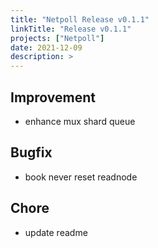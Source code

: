 ```yaml
---
title: "Netpoll Release v0.1.1"
linkTitle: "Release v0.1.1"
projects: ["Netpoll"]
date: 2021-12-09
description: >
---
```


## Improvement

- enhance mux shard queue

## Bugfix

- book never reset readnode

## Chore

- update readme
